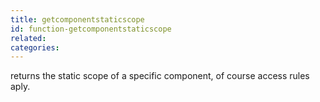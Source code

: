 ```yaml
---
title: getcomponentstaticscope
id: function-getcomponentstaticscope
related:
categories:
---
```


returns the static scope of a specific component, of course access rules aply.